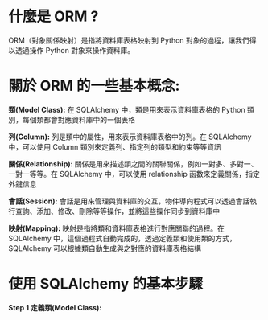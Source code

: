 # 什麼是 ORM ?
ORM（對象關係映射）是指將資料庫表格映射到 Python 對象的過程，讓我們得以透過操作 Python 對象來操作資料庫。

# 關於 ORM 的一些基本概念:
__類(Model Class):__ 在 SQLAlchemy 中，類是用來表示資料庫表格的 Python 類別，每個類都會對應資料庫中的一個表格

__列(Column):__ 列是類中的屬性，用來表示資料庫表格中的列。在 SQLAlchemy 中，可以使用 Column 類別來定義列、指定列的類型和約束等等資訊

__關係(Relationship):__ 關係是用來描述類之間的關聯關係，例如一對多、多對一、一對一等等。在 SQLAlchemy 中，可以使用 relationship 函數來定義關係，指定外鍵信息

__會話(Session):__ 會話是用來管理與資料庫的交互，物件導向程式可以透過會話執行查詢、添加、修改、刪除等等操作，並將這些操作同步到資料庫中

__映射(Mapping):__ 映射是指將類和資料庫表格進行對應關聯的過程。在 SQLAlchemy 中，這個過程式自動完成的，透過定義類和使用類的方式，SQLAlchemy 可以根據類自動生成與之對應的資料庫表格結構

# 使用 SQLAlchemy 的基本步驟
__Step 1 定義類(Model Class):__